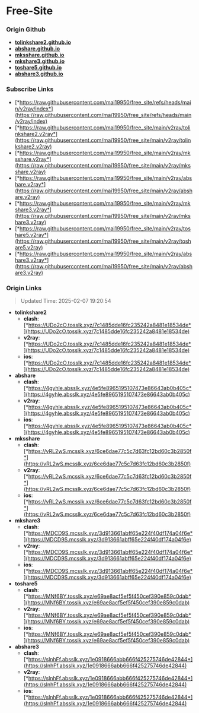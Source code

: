 # Free-Site

### Origin Github

- [**tolinkshare2.github.io**](https://github.com/tolinkshare2/tolinkshare2.github.io)
- [**abshare.github.io**](https://github.com/abshare/abshare.github.io)
- [**mksshare.github.io**](https://github.com/mksshare/mksshare.github.io)
- [**mkshare3.github.io**](https://github.com/mkshare3/mkshare3.github.io)
- [**toshare5.github.io**](https://github.com/toshare5/toshare5.github.io)
- [**abshare3.github.io**](https://github.com/abshare3/abshare3.github.io)

### Subscribe Links

- [*https://raw.githubusercontent.com/mai19950/free_site/refs/heads/main/v2ray/index*](https://raw.githubusercontent.com/mai19950/free_site/refs/heads/main/v2ray/index)
- [*https://raw.githubusercontent.com/mai19950/free_site/main/v2ray/tolinkshare2.v2ray*](https://raw.githubusercontent.com/mai19950/free_site/main/v2ray/tolinkshare2.v2ray)
- [*https://raw.githubusercontent.com/mai19950/free_site/main/v2ray/mksshare.v2ray*](https://raw.githubusercontent.com/mai19950/free_site/main/v2ray/mksshare.v2ray)
- [*https://raw.githubusercontent.com/mai19950/free_site/main/v2ray/abshare.v2ray*](https://raw.githubusercontent.com/mai19950/free_site/main/v2ray/abshare.v2ray)
- [*https://raw.githubusercontent.com/mai19950/free_site/main/v2ray/mkshare3.v2ray*](https://raw.githubusercontent.com/mai19950/free_site/main/v2ray/mkshare3.v2ray)
- [*https://raw.githubusercontent.com/mai19950/free_site/main/v2ray/toshare5.v2ray*](https://raw.githubusercontent.com/mai19950/free_site/main/v2ray/toshare5.v2ray)
- [*https://raw.githubusercontent.com/mai19950/free_site/main/v2ray/abshare3.v2ray*](https://raw.githubusercontent.com/mai19950/free_site/main/v2ray/abshare3.v2ray)

### Origin Links

> Updated Time: 2025-02-07 19:20:54

- **tolinkshare2**
  - **clash**: [*https://UDo2cO.tosslk.xyz/7c1485dde16fc235242a8481e18534de*](https://UDo2cO.tosslk.xyz/7c1485dde16fc235242a8481e18534de)
  - **v2ray**: [*https://UDo2cO.tosslk.xyz/7c1485dde16fc235242a8481e18534de*](https://UDo2cO.tosslk.xyz/7c1485dde16fc235242a8481e18534de)
  - **ios**: [*https://UDo2cO.tosslk.xyz/7c1485dde16fc235242a8481e18534de*](https://UDo2cO.tosslk.xyz/7c1485dde16fc235242a8481e18534de)
- **abshare**
  - **clash**: [*https://4gyhle.absslk.xyz/4e5fe8965195107473e86643ab0b405c*](https://4gyhle.absslk.xyz/4e5fe8965195107473e86643ab0b405c)
  - **v2ray**: [*https://4gyhle.absslk.xyz/4e5fe8965195107473e86643ab0b405c*](https://4gyhle.absslk.xyz/4e5fe8965195107473e86643ab0b405c)
  - **ios**: [*https://4gyhle.absslk.xyz/4e5fe8965195107473e86643ab0b405c*](https://4gyhle.absslk.xyz/4e5fe8965195107473e86643ab0b405c)
- **mksshare**
  - **clash**: [*https://vRL2wS.mcsslk.xyz/6ce6dae77c5c7d63fc12bd60c3b2850f*](https://vRL2wS.mcsslk.xyz/6ce6dae77c5c7d63fc12bd60c3b2850f)
  - **v2ray**: [*https://vRL2wS.mcsslk.xyz/6ce6dae77c5c7d63fc12bd60c3b2850f*](https://vRL2wS.mcsslk.xyz/6ce6dae77c5c7d63fc12bd60c3b2850f)
  - **ios**: [*https://vRL2wS.mcsslk.xyz/6ce6dae77c5c7d63fc12bd60c3b2850f*](https://vRL2wS.mcsslk.xyz/6ce6dae77c5c7d63fc12bd60c3b2850f)
- **mkshare3**
  - **clash**: [*https://MDCD9S.mcsslk.xyz/3d913661abff65e224f40df174a04f6e*](https://MDCD9S.mcsslk.xyz/3d913661abff65e224f40df174a04f6e)
  - **v2ray**: [*https://MDCD9S.mcsslk.xyz/3d913661abff65e224f40df174a04f6e*](https://MDCD9S.mcsslk.xyz/3d913661abff65e224f40df174a04f6e)
  - **ios**: [*https://MDCD9S.mcsslk.xyz/3d913661abff65e224f40df174a04f6e*](https://MDCD9S.mcsslk.xyz/3d913661abff65e224f40df174a04f6e)
- **toshare5**
  - **clash**: [*https://MNf6BY.tosslk.xyz/e69ae8acf5ef5f450cef390e859c0dab*](https://MNf6BY.tosslk.xyz/e69ae8acf5ef5f450cef390e859c0dab)
  - **v2ray**: [*https://MNf6BY.tosslk.xyz/e69ae8acf5ef5f450cef390e859c0dab*](https://MNf6BY.tosslk.xyz/e69ae8acf5ef5f450cef390e859c0dab)
  - **ios**: [*https://MNf6BY.tosslk.xyz/e69ae8acf5ef5f450cef390e859c0dab*](https://MNf6BY.tosslk.xyz/e69ae8acf5ef5f450cef390e859c0dab)
- **abshare3**
  - **clash**: [*https://slnhFf.absslk.xyz/1e0918666abb666f425275746de42844*](https://slnhFf.absslk.xyz/1e0918666abb666f425275746de42844)
  - **v2ray**: [*https://slnhFf.absslk.xyz/1e0918666abb666f425275746de42844*](https://slnhFf.absslk.xyz/1e0918666abb666f425275746de42844)
  - **ios**: [*https://slnhFf.absslk.xyz/1e0918666abb666f425275746de42844*](https://slnhFf.absslk.xyz/1e0918666abb666f425275746de42844)
